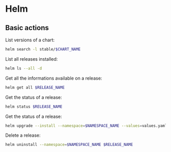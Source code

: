 # Helm

## Basic actions

List versions of a chart:

```bash
helm search -l stable/$CHART_NAME
```

List all releases installed:

```bash
helm ls --all -d
```

Get all the informations available on a release:

```bash
helm get all $RELEASE_NAME
```

Get the status of a release:

```bash
helm status $RELEASE_NAME
```

Get the status of a release:

```bash
helm upgrade --install --namespace=$NAMESPACE_NAME --values=values.yaml $RELEASE_NAME $CHART_NAME
```

Delete a release:

```bash
helm uninstall --namespace=$NAMESPACE_NAME $RELEASE_NAME
```

